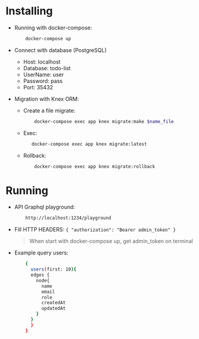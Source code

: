 # Installing

- Running with docker-compose:

  ```sh
      docker-compose up
  ```

- Connect with database (PostgreSQL)

  - Host: localhost
  - Database: todo-list
  - UserName: user
  - Password: pass
  - Port: 35432

- Migration with Knex ORM:

  - Create a file migrate:

    ```sh
        docker-compose exec app knex migrate:make $name_file
    ```

  - Exec:

    ```sh
       docker-compose exec app knex migrate:latest
    ```

  - Rollback:
    ```sh
        docker-compose exec app knex migrate:rollback
    ```

# Running

- API Graphql playground:
  ```sh
      http://localhost:1234/playground
  ```
- Fill HTTP HEADERS:
  `{ "authorization": "Bearer admin_token" }`

  > When start with docker-compose up, get admin_token on terminal

- Example query users:
  ```sh
      {
        users(first: 10){
        edges {
          node{
            name
            email
            role
            createdAt
            updatedAt
          }
        }
        }
      }
  ```
